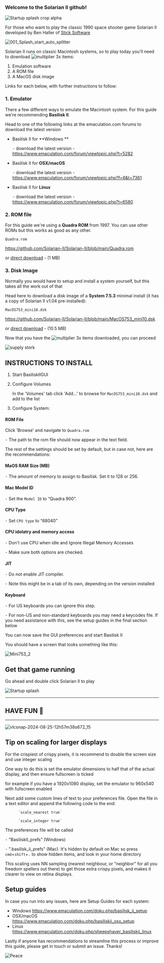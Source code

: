 ### Welcome to the Solarian II github!
![Startup splash crop alpha](https://github.com/user-attachments/assets/cfa272de-dc9a-48ff-8f1a-53179c3995ab)


For those who want to play the classic 1990 space shooter game Solarian II 
developed by Ben Haller of [Stick Software](http://sticksoftware.com/) 


![001_Splash_start_auto_splitter](https://github.com/user-attachments/assets/a4559bd9-b165-4782-8a1b-e317cc507277)


Solarian II runs on classic Macintosh systems, so to play today you'll need to download ![multiplier 3x](https://github.com/user-attachments/assets/f573fa08-7430-4aaa-9107-43ff0e61ef5b) items:

1) Emulation software
2) A ROM file
3) A MacOS disk image
   
Links for each below, with further instructions to follow:

### 1. Emulator

There a few different ways to emulate the Macintosh system. For this guide we're recommending **Basilisk II**.

Head to one of the following links at the emaculation.com forums to download the latest version

* Basilisk II for **Windows **

  ⁃ download the latest version - https://www.emaculation.com/forum/viewtopic.php?t=5282
 
* Basilisk II for **OSX/macOS**

  ⁃ download the latest version - https://www.emaculation.com/forum/viewtopic.php?f=6&t=7361
    
* Basilisk II for **Linux**

  ⁃ download the latest version - https://www.emaculation.com/forum/viewtopic.php?t=6580



### 2. ROM file

For this guide we're using a **Quadra ROM** from 1997. You can use other ROMs but this works as good as any other.

`Quadra.rom`

https://github.com/Solarian-II/Solarian-II/blob/main/Quadra.rom

or [direct download](https://github.com/c864488b-9467-4c21-b471-019d4dbfbe9d) - (1 MB)

### 3. Disk Image

Normally you would have to setup and install a system yourself, but this takes all the work out of that

Head here to download a disk image of a **System 7.5.3** minimal install (it has a copy of Solarian II v1.04 pre-installed):

`MacOS753_mini10.dsk`

https://github.com/Solarian-II/Solarian-II/blob/main/MacOS753_mini10.dsk

or [direct download](https://github.com/c5ca7ae6-29f3-4c44-b3a3-7538520c6964) - (10.5 MB)


Now that you have the ![multiplier 3x](https://github.com/user-attachments/assets/f573fa08-7430-4aaa-9107-43ff0e61ef5b) items downloaded, you can proceed

![supply stork](https://github.com/user-attachments/assets/ef38e258-f209-4904-b161-89c3a06f470d)

## INSTRUCTIONS TO INSTALL

1. Start BasiliskIIGUI

2. Configure Volumes

    In the 'Volumes' tab click 'Add...' to browse for `MacOS753_mini10.dsk` and add to the list

3. Configure System:

#### ROM File
  
Click 'Browse' and navigate to `Quadra.rom`

  ⁃   The path to the rom file should now appear in the text field.

The rest of the settings should be set by default, but in case not, here are the recommendations:

#### MaOS RAM Size (MB)
  
  ⁃   The amount of memory to assign to Basilisk. Set it to 128 or 256.

#### Mac Model ID
  
  ⁃   Set the `Model ID` to “Quadra 900”.

#### CPU Type
  
  ⁃   Set `CPU type` to “68040”

#### CPU idolatry and memory access
  
  ⁃   Don't use CPU when idle and Ignore Illegal Memory Accesses
  
  ⁃   Make sure both options are checked.

#### JIT
  
   ⁃   Do not enable JIT compiler. 
   
   ⁃   Note this might be in a tab of its own, depending on the version installed

#### Keyboard
  
   ⁃   For US keyboards you can ignore this step. 
   
   ⁃   For non-US and non-standard keyboards you may need a keycodes file. If you need assistance with this, see the setup guides in the final section below


You can now save the GUI preferences and start Basilisk II

You should have a screen that looks something like this:

![Mini753_2](https://github.com/user-attachments/assets/795b22dc-5d0d-4141-8271-542578d82aa2)


## Get that game running

Go ahead and double click Solarian II to play

![Startup splash](https://github.com/user-attachments/assets/1da8beca-01d9-4266-8eb2-fe3bc74f7bb6)

________________
## HAVE FUN 👾
________________

![vlcsnap-2024-08-25-12h57m38s672_15](https://github.com/user-attachments/assets/5986db04-318f-4309-90ae-56aadc34487d)



## Tip on scaling for larger displays

For the crispiest of crispy pixels, it is recommend to double the screen size and use integer scaling

One way to do this is set the emulator dimensions to half that of the actual display, and then ensure fullscreen is ticked

for example if you have a 1920x1080 display, set the emulator to 960x540 with fullscreen enabled

Next add some custom lines of text to your preferences file. Open the file in a text editor and append the following code to the end:

          `scale_nearest true`
          
          `scale_integer true`

The preferences file will be called 

  ⁃  "BasiliskII_prefs" (Windows)
    
  ⁃  ".basilisk_ii_prefs" (Mac). It's hidden by default on Mac so press `cmd`+`shift`+`.` to show hidden items, and look in your home directory
    
This scaling uses NN sampling (nearest neighbour, or "neighbor" for all you freedom spellers out there) to get those extra crispy pixels, and makes it clearer to view on retina displays.


## Setup guides

In case you run into any issues, here are Setup Guides for each system:

  * Windows           https://www.emaculation.com/doku.php/basilisk_ii_setup
  * OSX/macOS         https://www.emaculation.com/doku.php/basiliskii_osx_setup
  * Linux             https://www.emaculation.com/doku.php/sheepshaver_basiliskii_linux


Lastly if anyone has recommendations to streamline this process or improve this guide, please get in touch or submit an issue. Thanks!

![Peace](https://github.com/user-attachments/assets/75e6cbb5-d618-41a0-9434-206024f04f65)


